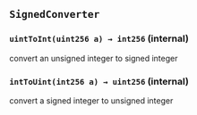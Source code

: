 ## `SignedConverter`

### `uintToInt(uint256 a) → int256` (internal)

convert an unsigned integer to signed integer

### `intToUint(int256 a) → uint256` (internal)

convert a signed integer to unsigned integer
